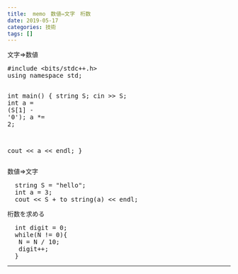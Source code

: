 ```yaml
---
title:  memo　数値⇔文字　桁数
date: 2019-05-17
categories: 技術
tags: []
---
```

<p>文字⇒数値</p>
<pre class="code lang-cpp" data-lang="cpp" data-unlink><span class="synPreProc">#include </span><span class="synConstant">&lt;bits/stdc++.h&gt;</span>
<span class="synStatement">using</span> <span class="synType">namespace</span> std;
 
<span class="synType">int</span> main() {
  string S;
  cin &gt;&gt; S;
  <span class="synType">int</span> a = (S[<span class="synConstant">1</span>] - <span class="synConstant">'0'</span>);
  a *= <span class="synConstant">2</span>;
    
  cout &lt;&lt; a &lt;&lt; endl;
}
</pre><p>数値⇒文字</p>
<pre class="code lang-cpp" data-lang="cpp" data-unlink>  string S = <span class="synConstant">&quot;hello&quot;</span>;
  <span class="synType">int</span> a = <span class="synConstant">3</span>;
  cout &lt;&lt; S + to_string(a) &lt;&lt; endl;
</pre><p> 桁数を求める</p>
<pre class="code lang-cpp" data-lang="cpp" data-unlink>  <span class="synType">int</span> digit = <span class="synConstant">0</span>;
  <span class="synStatement">while</span>(N != <span class="synConstant">0</span>){
   N = N / <span class="synConstant">10</span>;
   digit++;
  }
</pre>
-----
